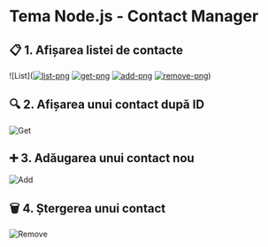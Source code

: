 # Tema Node.js - Contact Manager

## 📋 1. Afișarea listei de contacte

![List](<a href="https://ibb.co/twfsD0B3"><img src="https://i.ibb.co/twfsD0B3/list-png.png" alt="list-png" border="0"></a> <a href="https://ibb.co/Rpfq7MkJ"><img src="https://i.ibb.co/Rpfq7MkJ/get-png.png" alt="get-png" border="0"></a> <a href="https://ibb.co/NnWGSYqB"><img src="https://i.ibb.co/NnWGSYqB/add-png.png" alt="add-png" border="0"></a> <a href="https://ibb.co/C3718kqH"><img src="https://i.ibb.co/C3718kqH/remove-png.png" alt="remove-png" border="0"></a>)

## 🔍 2. Afișarea unui contact după ID

![Get](https://ibb.co/Rpfq7MkJ)

## ➕ 3. Adăugarea unui contact nou

![Add](https://ibb.co/NnWGSYqB)

## 🗑️ 4. Ștergerea unui contact

![Remove](https://ibb.co/C3718kqH)

